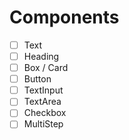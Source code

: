 # Components

- [ ] Text
- [ ] Heading
- [ ] Box / Card
- [ ] Button
- [ ] TextInput
- [ ] TextArea
- [ ] Checkbox
- [ ] MultiStep